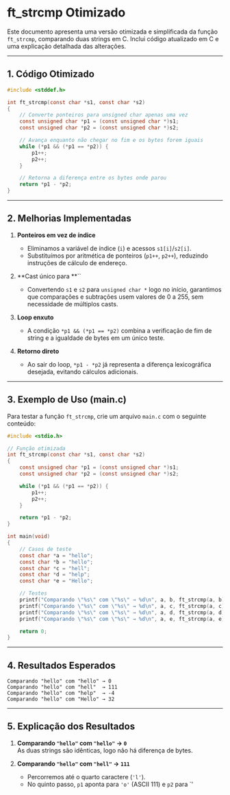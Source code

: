 # ft\_strcmp Otimizado

Este documento apresenta uma versão otimizada e simplificada da função `ft_strcmp`, comparando duas strings em C. Inclui código atualizado em C e uma explicação detalhada das alterações.

---

## 1. Código Otimizado

```c
#include <stddef.h>

int ft_strcmp(const char *s1, const char *s2)
{
    // Converte ponteiros para unsigned char apenas uma vez
    const unsigned char *p1 = (const unsigned char *)s1;
    const unsigned char *p2 = (const unsigned char *)s2;

    // Avança enquanto não chegar no fim e os bytes forem iguais
    while (*p1 && (*p1 == *p2)) {
        p1++;
        p2++;
    }

    // Retorna a diferença entre os bytes onde parou
    return *p1 - *p2;
}
```

---

## 2. Melhorias Implementadas

1. **Ponteiros em vez de índice**

   * Eliminamos a variável de índice (`i`) e acessos `s1[i]`/`s2[i]`.
   * Substituímos por aritmética de ponteiros (`p1++`, `p2++`), reduzindo instruções de cálculo de endereço.

2. \*\*Cast único para \*\*\`\`

   * Convertendo `s1` e `s2` para `unsigned char *` logo no início, garantimos que comparações e subtrações usem valores de 0 a 255, sem necessidade de múltiplos casts.

3. **Loop enxuto**

   * A condição `*p1 && (*p1 == *p2)` combina a verificação de fim de string e a igualdade de bytes em um único teste.

4. **Retorno direto**

   * Ao sair do loop, `*p1 - *p2` já representa a diferença lexicográfica desejada, evitando cálculos adicionais.

---

## 3. Exemplo de Uso (main.c)

Para testar a função `ft_strcmp`, crie um arquivo `main.c` com o seguinte conteúdo:

```c
#include <stdio.h>

// Função otimizada
int ft_strcmp(const char *s1, const char *s2)
{
    const unsigned char *p1 = (const unsigned char *)s1;
    const unsigned char *p2 = (const unsigned char *)s2;

    while (*p1 && (*p1 == *p2)) {
        p1++;
        p2++;
    }

    return *p1 - *p2;
}

int main(void)
{
    // Casos de teste
    const char *a = "hello";
    const char *b = "hello";
    const char *c = "hell";
    const char *d = "help";
    const char *e = "Hello";

    // Testes
    printf("Comparando \"%s\" com \"%s\" → %d\n", a, b, ft_strcmp(a, b)); // 0
    printf("Comparando \"%s\" com \"%s\" → %d\n", a, c, ft_strcmp(a, c)); // 'o' - '\0' > 0
    printf("Comparando \"%s\" com \"%s\" → %d\n", a, d, ft_strcmp(a, d)); // 'l' - 'p' < 0
    printf("Comparando \"%s\" com \"%s\" → %d\n", a, e, ft_strcmp(a, e)); // 'h' - 'H' > 0

    return 0;
}

```

---


## 4. Resultados Esperados

```
Comparando "hello" com "hello" → 0
Comparando "hello" com "hell"  → 111
Comparando "hello" com "help"  → -4
Comparando "hello" com "Hello" → 32
```

---

## 5. Explicação dos Resultados

1. **Comparando `"hello"` com `"hello"` → `0`**  
   As duas strings são idênticas, logo não há diferença de bytes.

2. **Comparando `"hello"` com `"hell"` → `111`**  
   - Percorremos até o quarto caractere (`'l'`).  
   - No quinto passo, `p1` aponta para `'o'` (ASCII 111) e `p2` para `'
